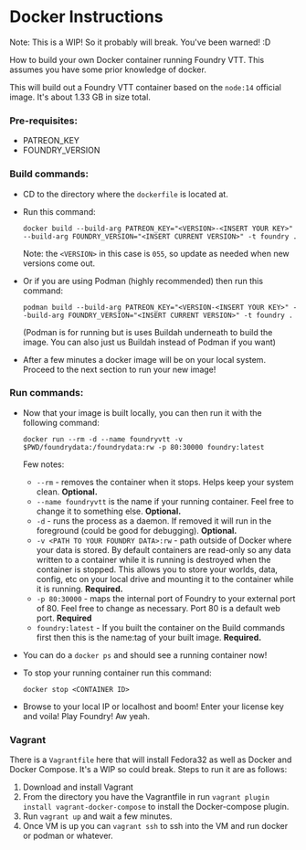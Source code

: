 # Docker Instructions

Note: This is a WIP! So it probably will break. You've been warned! :D

How to build your own Docker container running Foundry VTT. This assumes you have some prior knowledge of docker.

This will build out a Foundry VTT container based on the `node:14` official image. It's about 1.33 GB in size total.

### Pre-requisites:

* PATREON_KEY
* FOUNDRY_VERSION

### Build commands:

* CD to the directory where the `dockerfile` is located at.
* Run this command: 

  `docker build --build-arg PATREON_KEY="<VERSION>-<INSERT YOUR KEY>" --build-arg FOUNDRY_VERSION="<INSERT CURRENT VERSION>" -t foundry .`

  Note: the `<VERSION>` in this case is `055`, so update as needed when new versions come out.
* Or if you are using Podman (highly recommended) then run this command:

  `podman build --build-arg PATREON_KEY="<VERSION-<INSERT YOUR KEY>" --build-arg FOUNDRY_VERSION="<INSERT CURRENT VERSION>" -t foundry .`

  (Podman is for running but is uses Buildah underneath to build the image. You can also just us Buildah instead of Podman if you want)

* After a few minutes a docker image will be on your local system. Proceed to the next section to run your new image!

### Run commands:

* Now that your image is built locally, you can then run it with the following command: 

   `docker run --rm -d --name foundryvtt -v $PWD/foundrydata:/foundrydata:rw -p 80:30000 foundry:latest`

   Few notes:

     * `--rm` - removes the container when it stops. Helps keep your system clean. **Optional.**
     * `--name foundryvtt` is the name if your running container. Feel free to change it to something else. **Optional.**
     * `-d` - runs the process as a daemon. If removed it will run in the foreground (could be good for debugging). **Optional.**
     * `-v <PATH TO YOUR FOUNDRY DATA>:rw` - path outside of Docker where your data is stored. By default containers are read-only so any data written to a container while it is running is destroyed when the container is stopped. This allows you to store your worlds, data, config, etc on your local drive and mounting it to the container while it is running. **Required.**
     * `-p 80:30000` - maps the internal port of Foundry to your external port of 80. Feel free to change as necessary. Port 80 is a default web port. **Required**
     * `foundry:latest` - If you built the container on the Build commands first then this is the name:tag of your built image. **Required.**
* You can do a `docker ps` and should see a running container now!

* To stop your running container run this command:

   `docker stop <CONTAINER ID>`
* Browse to your local IP or localhost and boom! Enter your license key and voila! Play Foundry! Aw yeah.

### Vagrant

There is a `Vagrantfile` here that will install Fedora32 as well as Docker and Docker Compose. It's a WIP so could break. Steps to run it are as follows:

1. Download and install Vagrant
2. From the directory you have the Vagrantfile in run `vagrant plugin install vagrant-docker-compose` to install the Docker-compose plugin.
3. Run `vagrant up` and wait a few minutes.
4. Once VM is up you can `vagrant ssh` to ssh into the VM and run docker or podman or whatever.